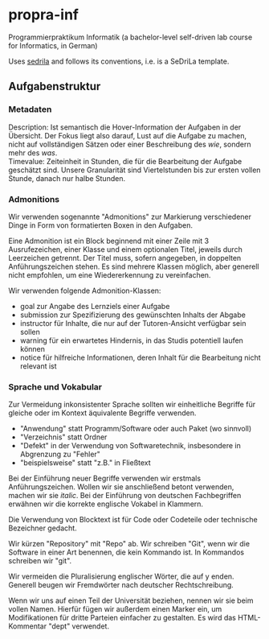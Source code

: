 # propra-inf

Programmierpraktikum Informatik (a bachelor-level self-driven lab course for Informatics, in German)

Uses [sedrila](https://github.com/fubinf/sedrila) and follows its conventions, i.e. is a SeDriLa template.

## Aufgabenstruktur

### Metadaten

Description: Ist semantisch die Hover-Information der Aufgaben in der Übersicht. Der Fokus
liegt also darauf, Lust auf die Aufgabe zu machen, nicht auf vollständigen Sätzen oder einer
Beschreibung des *wie*, sondern mehr des *was*.  
Timevalue: Zeiteinheit in Stunden, die für die Bearbeitung der Aufgabe geschätzt sind. Unsere
Granularität sind Viertelstunden bis zur ersten vollen Stunde, danach nur halbe Stunden.

### Admonitions

Wir verwenden sogenannte "Admonitions" zur Markierung verschiedener Dinge in Form von
formatierten Boxen in den Aufgaben.

Eine Admonition ist ein Block beginnend mit einer Zeile mit 3 Ausrufezeichen, einer Klasse
und einem optionalen Titel, jeweils durch Leerzeichen getrennt. Der Titel muss, sofern
angegeben, in doppelten Anführungszeichen stehen. Es sind mehrere Klassen möglich, aber
generell nicht empfohlen, um eine Wiedererkennung zu vereinfachen.

Wir verwenden folgende Admonition-Klassen:

- goal zur Angabe des Lernziels einer Aufgabe
- submission zur Spezifizierung des gewünschten Inhalts der Abgabe
- instructor für Inhalte, die nur auf der Tutoren-Ansicht verfügbar sein sollen
- warning für ein erwartetes Hindernis, in das Studis potentiell laufen können
- notice für hilfreiche Informationen, deren Inhalt für die Bearbeitung nicht relevant ist

### Sprache und Vokabular

Zur Vermeidung inkonsistenter Sprache sollten wir einheitliche Begriffe für gleiche oder im
Kontext äquivalente Begriffe verwenden.

- "Anwendung" statt Programm/Software oder auch Paket (wo sinnvoll)
- "Verzeichnis" statt Ordner
- "Defekt" in der Verwendung von Softwaretechnik, insbesondere in Abgrenzung zu "Fehler"
- "beispielsweise" statt "z.B." in Fließtext

Bei der Einführung neuer Begriffe verwenden wir erstmals Anführungszeichen. Wollen wir sie
anschließend betont verwenden, machen wir sie *italic*. Bei der Einführung von deutschen
Fachbegriffen erwähnen wir die korrekte englische Vokabel in Klammern.

Die Verwendung von Blocktext ist für Code oder Codeteile oder technische Bezeichner gedacht.

Wir kürzen "Repository" mit "Repo" ab. Wir schreiben "Git", wenn wir die Software in einer
Art benennen, die kein Kommando ist. In Kommandos schreiben wir "git".

Wir vermeiden die Pluralisierung englischer Wörter, die auf y enden.
Generell beugen wir Fremdwörter nach deutscher Rechtschreibung.

Wenn wir uns auf einen Teil der Universität beziehen, nennen wir sie beim vollen Namen.
Hierfür fügen wir außerdem einen Marker ein, um Modifikationen für dritte Parteien einfacher
zu gestalten. Es wird das HTML-Kommentar "dept" verwendet.
